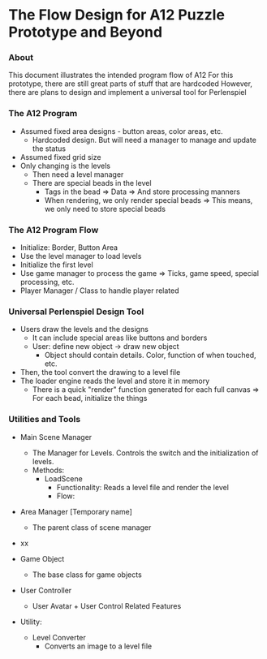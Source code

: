# The Flow Design for A12 Puzzle Prototype and Beyond

### About
This document illustrates the intended program flow of A12
For this prototype, there are still great parts of stuff that are hardcoded
However, there are plans to design and implement a universal tool for Perlenspiel

### The A12 Program
- Assumed fixed area designs - button areas, color areas, etc.
  - Hardcoded design. But will need a manager to manage and update the status
- Assumed fixed grid size
- Only changing is the levels
  - Then need a level manager
  - There are special beads in the level
    - Tags in the bead => Data => And store processing manners
    - When rendering, we only render special beads => This means, we only need to store special beads
    

### The A12 Program Flow
- Initialize: Border, Button Area
- Use the level manager to load levels
- Initialize the first level
- Use game manager to process the game => Ticks, game speed, special processing, etc.
- Player Manager / Class to handle player related



### Universal Perlenspiel Design Tool
- Users draw the levels and the designs
  - It can include special areas like buttons and borders
  - User: define new object -> draw new object
    - Object should contain details. Color, function of when touched, etc.
- Then, the tool convert the drawing to a level file
- The loader engine reads the level and store it in memory
  - There is a quick "render" function generated for each full canvas => For each bead, initialize the things

### Utilities and Tools
- Main Scene Manager
  - The Manager for Levels. Controls the switch and the initialization of levels.
  - Methods:
    - LoadScene
      - Functionality: Reads a level file and render the level
      - Flow:


- Area Manager [Temporary name]
  - The parent class of scene manager

- xx


- Game Object
  - The base class for game objects

- User Controller
  - User Avatar + User Control Related Features

- Utility:
  - Level Converter
    - Converts an image to a level file
